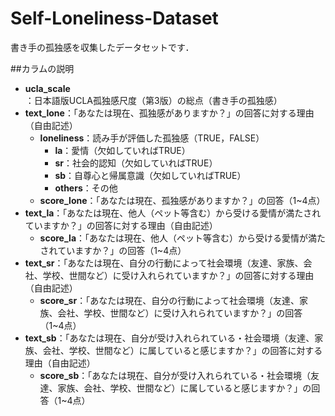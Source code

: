 # Self-Loneliness-Dataset

書き手の孤独感を収集したデータセットです．  

##カラムの説明
* **ucla_scale**：日本語版UCLA孤独感尺度（第3版）の総点（書き手の孤独感）  
* **text_lone**：「あなたは現在、孤独感がありますか？」の回答に対する理由（自由記述）  
  * **loneliness**：読み手が評価した孤独感（TRUE，FALSE）  
    * **la**：愛情（欠如していればTRUE）  
    * **sr**：社会的認知（欠如していればTRUE）  
    * **sb**：自尊心と帰属意識（欠如していればTRUE）  
    * **others**：その他  
  * **score_lone**：「あなたは現在、孤独感がありますか？」の回答（1\~4点）  
* **text_la**：「あなたは現在、他人（ペット等含む）から受ける愛情が満たされていますか？」の回答に対する理由（自由記述）  
  * **score_la**：「あなたは現在、他人（ペット等含む）から受ける愛情が満たされていますか？」の回答（1\~4点）  
* **text_sr**：「あなたは現在、自分の行動によって社会環境（友達、家族、会社、学校、世間など）に受け入れられていますか？」の回答に対する理由（自由記述）  
  * **score_sr**：「あなたは現在、自分の行動によって社会環境（友達、家族、会社、学校、世間など）に受け入れられていますか？」の回答（1\~4点）  
* **text_sb**：「あなたは現在、自分が受け入れられている・社会環境（友達、家族、会社、学校、世間など）に属していると感じますか？」の回答に対する理由（自由記述）  
  * **score_sb**：「あなたは現在、自分が受け入れられている・社会環境（友達、家族、会社、学校、世間など）に属していると感じますか？」の回答（1\~4点）  
